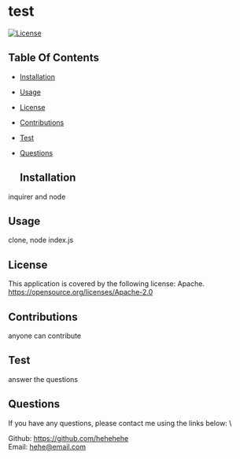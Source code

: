 
# test
[![License](https://img.shields.io/badge/License-Apache_2.0-blue.svg)](https://opensource.org/licenses/Apache-2.0)

  ## Table Of Contents
* [Installation](#installation)
* [Usage](#usage) 
* [License](#license)
* [Contributions](#contributions)
* [Test](#test)
* [Questions](#questions)

  ## Installation
inquirer and node

  ## Usage
clone, node index.js

  ## License
This application is covered by the following license: Apache. \
https://opensource.org/licenses/Apache-2.0

  ## Contributions
anyone can contribute 

  ## Test
answer the questions

  ## Questions
If you have any questions, please contact me using the links below: \

Github: https://github.com/hehehehe \
Email: hehe@email.com
  